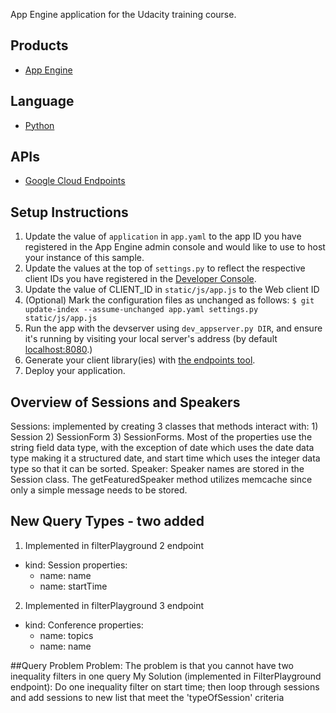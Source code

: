 App Engine application for the Udacity training course.

## Products
- [App Engine][1]

## Language
- [Python][2]

## APIs
- [Google Cloud Endpoints][3]

## Setup Instructions
1. Update the value of `application` in `app.yaml` to the app ID you
   have registered in the App Engine admin console and would like to use to host
   your instance of this sample.
1. Update the values at the top of `settings.py` to
   reflect the respective client IDs you have registered in the
   [Developer Console][4].
1. Update the value of CLIENT_ID in `static/js/app.js` to the Web client ID
1. (Optional) Mark the configuration files as unchanged as follows:
   `$ git update-index --assume-unchanged app.yaml settings.py static/js/app.js`
1. Run the app with the devserver using `dev_appserver.py DIR`, and ensure it's running by visiting
   your local server's address (by default [localhost:8080][5].)
1. Generate your client library(ies) with [the endpoints tool][6].
1. Deploy your application.

## Overview of Sessions and Speakers
Sessions: implemented by creating 3 classes that methods interact with: 1) Session 2) SessionForm 3) SessionForms. Most of the properties use the string field data type, with the exception of date which uses the date data type making it a structured date, and start time which uses the integer data type so that it can be sorted.
Speaker: Speaker names are stored in the Session class. The getFeaturedSpeaker method utilizes memcache since only a simple message needs to be stored.

## New Query Types - two added
1) Implemented in filterPlayground 2 endpoint
- kind: Session
  properties:
  - name: name
  - name: startTime

2) Implemented in filterPlayground 3 endpoint
- kind: Conference
  properties:
  - name: topics
  - name: name

##Query Problem
Problem: The problem is that you cannot have two inequality filters in one query
My Solution (implemented in FilterPlayground endpoint): Do one inequality filter on start time; 
then loop through sessions and add sessions to new list that meet the 'typeOfSession' criteria

[1]: https://developers.google.com/appengine
[2]: http://python.org
[3]: https://developers.google.com/appengine/docs/python/endpoints/
[4]: https://console.developers.google.com/
[5]: https://localhost:8080/
[6]: https://developers.google.com/appengine/docs/python/endpoints/endpoints_tool
